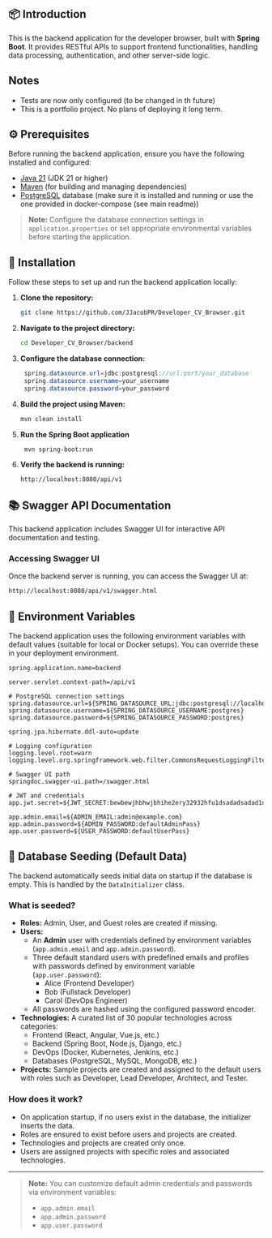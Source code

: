 ## 📦 Introduction

This is the backend application for the developer browser, built with **Spring Boot**. It provides RESTful APIs to support frontend functionalities, handling data processing, authentication, and other server-side logic.

## Notes

- Tests are now only configured (to be changed in th future)
- This is a portfolio project. No plans of deploying it long term.

## ⚙️ Prerequisites

Before running the backend application, ensure you have the following installed and configured:

- [Java 21](https://www.oracle.com/java/technologies/javase/jdk21-archive-downloads.html) (JDK 21 or higher)
- [Maven](https://maven.apache.org/) (for building and managing dependencies)
- [PostgreSQL](https://www.postgresql.org/) database (make sure it is installed and running or use the one provided in docker-compose (see main readme))

> **Note:** Configure the database connection settings in `application.properties` or set appropriate environmental variables before starting the application.

## 🚀 Installation

Follow these steps to set up and run the backend application locally:

1. **Clone the repository:**

   ```bash
   git clone https://github.com/JJacobPR/Developer_CV_Browser.git
   ```

2. **Navigate to the project directory:**

   ```bash
   cd Developer_CV_Browser/backend
   ```

3. **Configure the database connection:**

   ```java
    spring.datasource.url=jdbc:postgresql://url:port/your_database
    spring.datasource.username=your_username
    spring.datasource.password=your_password
   ```

4. **Build the project using Maven:**

   ```bash
   mvn clean install
   ```

5. **Run the Spring Boot application**

   ```bash
    mvn spring-boot:run
   ```

6. **Verify the backend is running:**

   ```
   http://localhost:8080/api/v1
   ```

## 📚 Swagger API Documentation

This backend application includes Swagger UI for interactive API documentation and testing.

### Accessing Swagger UI

Once the backend server is running, you can access the Swagger UI at:

```bash
http://localhost:8080/api/v1/swagger.html
```

## 🔧 Environment Variables

The backend application uses the following environment variables with default values (suitable for local or Docker setups). You can override these in your deployment environment.

```properties
spring.application.name=backend

server.servlet.context-path=/api/v1

# PostgreSQL connection settings
spring.datasource.url=${SPRING_DATASOURCE_URL:jdbc:postgresql://localhost:5432/mydatabase}
spring.datasource.username=${SPRING_DATASOURCE_USERNAME:postgres}
spring.datasource.password=${SPRING_DATASOURCE_PASSWORD:postgres}

spring.jpa.hibernate.ddl-auto=update

# Logging configuration
logging.level.root=warn
logging.level.org.springframework.web.filter.CommonsRequestLoggingFilter=DEBUG

# Swagger UI path
springdoc.swagger-ui.path=/swagger.html

# JWT and credentials
app.jwt.secret=${JWT_SECRET:bewbewjhbhwjbhihe2ery32932hfu1dsadadsadad1dsasadsadsadacadcsacsahfu2esdfhshfhdsusfdsfsdadsfd}

app.admin.email=${ADMIN_EMAIL:admin@example.com}
app.admin.password=${ADMIN_PASSWORD:defaultAdminPass}
app.user.password=${USER_PASSWORD:defaultUserPass}
```

## 🌱 Database Seeding (Default Data)

The backend automatically seeds initial data on startup if the database is empty. This is handled by the `DataInitializer` class.

### What is seeded?

- **Roles:** Admin, User, and Guest roles are created if missing.
- **Users:**
  - An **Admin** user with credentials defined by environment variables (`app.admin.email` and `app.admin.password`).
  - Three default standard users with predefined emails and profiles with passwords defined by environment variable (`app.user.password`):
    - Alice (Frontend Developer)
    - Bob (Fullstack Developer)
    - Carol (DevOps Engineer)
  - All passwords are hashed using the configured password encoder.
- **Technologies:** A curated list of 30 popular technologies across categories:
  - Frontend (React, Angular, Vue.js, etc.)
  - Backend (Spring Boot, Node.js, Django, etc.)
  - DevOps (Docker, Kubernetes, Jenkins, etc.)
  - Databases (PostgreSQL, MySQL, MongoDB, etc.)
- **Projects:** Sample projects are created and assigned to the default users with roles such as Developer, Lead Developer, Architect, and Tester.

### How does it work?

- On application startup, if no users exist in the database, the initializer inserts the data.
- Roles are ensured to exist before users and projects are created.
- Technologies and projects are created only once.
- Users are assigned projects with specific roles and associated technologies.

---

> **Note:** You can customize default admin credentials and passwords via environment variables:
>
> - `app.admin.email`
> - `app.admin.password`
> - `app.user.password`
